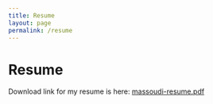 ```yaml
---
title: Resume
layout: page
permalink: /resume
---
```


# Resume

Download link for my resume is here: <a href="images/massoudi-resume.pdf">massoudi-resume.pdf</a>